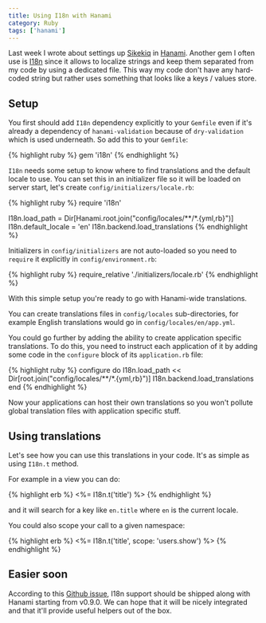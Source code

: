 ```yaml
---
title: Using I18n with Hanami
category: Ruby
tags: ['hanami']
---
```


Last week I wrote about settings up [Sikekiq](http://sidekiq.org/)
in [Hanami](http://hanamirb.org/). Another gem I often use
is [I18n](https://github.com/svenfuchs/i18n) since it allows to localize
strings and keep them separated from my code by using a dedicated file. This way my
code don't have any hard-coded string but rather uses something that looks like
a keys / values store.

## Setup ##

You first should add `I18n` dependency explicitly to your `Gemfile` even if it's
already a dependency of `hanami-validation` because of `dry-validation` which is
used underneath. So add this to your `Gemfile`:

{% highlight ruby %}
gem 'i18n'
{% endhighlight %}

`I18n` needs some setup to know where to find translations and the default
locale to use. You can set this in an initializer file so it will be loaded on
server start, let's create `config/initializers/locale.rb`:

{% highlight ruby %}
require 'i18n'

I18n.load_path = Dir[Hanami.root.join("config/locales/**/*.{yml,rb}")]
I18n.default_locale = 'en'
I18n.backend.load_translations
{% endhighlight %}

Initializers in `config/initializers` are not auto-loaded so you need to
`require` it explicitly in `config/environment.rb`:

{% highlight ruby %}
require_relative './initializers/locale.rb'
{% endhighlight %}

With this simple setup you're ready to go with Hanami-wide translations.

You can create translations files in `config/locales` sub-directories, for
example English translations would go in `config/locales/en/app.yml`.

You could go further by adding the ability to create application specific
translations. To do this, you need to instruct each application of it by adding
some code in the `configure` block of its `application.rb` file:

{% highlight ruby %}
configure do
  I18n.load_path << Dir[root.join("config/locales/**/*.{yml,rb}")]
  I18n.backend.load_translations
end
{% endhighlight %}

Now your applications can host their own translations so you won't pollute global
translation files with application specific stuff.

## Using translations ##

Let's see how you can use this translations in your code. It's as simple as using
`I18n.t` method.

For example in a view you can do:

{% highlight erb %}
<%= I18n.t('title') %>
{% endhighlight %}

and it will search for a key like `en.title` where `en` is the current locale.

You could also scope your call to a given namespace:

{% highlight erb %}
<%= I18n.t('title', scope: 'users.show') %>
{% endhighlight %}

## Easier soon ##

According to this [Github issue](https://github.com/hanami/hanami/issues/610),
I18n support should be shipped along with Hanami starting from v0.9.0. We can
hope that it will be nicely integrated and that it'll provide useful helpers out
of the box.
